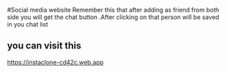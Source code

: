 #Social media website
Remember this that after adding as friend from both side you will get the chat button .After clicking on that person will be saved in you chat list
## you can visit this
https://instaclone-cd42c.web.app
